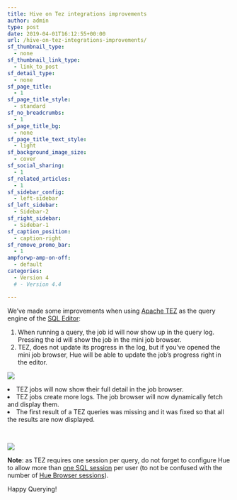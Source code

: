 ```yaml
---
title: Hive on Tez integrations improvements
author: admin
type: post
date: 2019-04-01T16:12:55+00:00
url: /hive-on-tez-integrations-improvements/
sf_thumbnail_type:
  - none
sf_thumbnail_link_type:
  - link_to_post
sf_detail_type:
  - none
sf_page_title:
  - 1
sf_page_title_style:
  - standard
sf_no_breadcrumbs:
  - 1
sf_page_title_bg:
  - none
sf_page_title_text_style:
  - light
sf_background_image_size:
  - cover
sf_social_sharing:
  - 1
sf_related_articles:
  - 1
sf_sidebar_config:
  - left-sidebar
sf_left_sidebar:
  - Sidebar-2
sf_right_sidebar:
  - Sidebar-1
sf_caption_position:
  - caption-right
sf_remove_promo_bar:
  - 1
ampforwp-amp-on-off:
  - default
categories:
  - Version 4
  # - Version 4.4

---
```

<span style="font-weight: 400;">We’ve made some improvements when using </span>[<span style="font-weight: 400;">Apache TEZ</span>][1] <span style="font-weight: 400;">as the query engine of the </span>[<span style="font-weight: 400;">SQL Editor</span>][2]<span style="font-weight: 400;">:</span>

<li style="list-style-type: none;">
  <ol>
    <li style="font-weight: 400;">
      <span style="font-weight: 400;">When running a query, the job id will now show up in the query log. Pressing the id will show the job in the mini job browser.</span>
    </li>
    <li style="font-weight: 400;">
      <span style="font-weight: 400;">TEZ, does not update its progress in the log, but if you’ve opened the mini job browser, Hue will be able to update the job’s progress right in the editor.</span>
    </li>
  </ol>
</li>

[<img class="aligncenter wp-image-5834" src="https://cdn.gethue.com/uploads/2019/04/Screen-Shot-2019-03-29-at-3.53.54-PM.png"/>][3]

<li style="font-weight: 400;">
  <span style="font-weight: 400;">TEZ jobs will now show their full detail in the job browser.</span>
</li>
<li style="font-weight: 400;">
  <span style="font-weight: 400;">TEZ jobs create more logs. The job browser will now dynamically fetch and display them.</span>
</li>
<li style="font-weight: 400;">
  <span style="font-weight: 400;">The first result of a TEZ queries was missing and it was fixed so that all the results are now displayed.</span>
</li>

&nbsp;

[<img class="aligncenter wp-image-5835" src="https://cdn.gethue.com/uploads/2019/04/Screen-Shot-2019-03-29-at-3.50.35-PM.png"/>][4]

**Note**<span style="font-weight: 400;">: as TEZ requires one session per query, do not forget to configure Hue to allow more than </span>[<span style="font-weight: 400;">one SQL session</span>][5] <span style="font-weight: 400;">per user (to not be confused with the number of </span>[<span style="font-weight: 400;">Hue Browser sessions</span>][6]<span style="font-weight: 400;">).</span>

<span style="font-weight: 400;">Happy Querying!</span>

 [1]: https://tez.apache.org/
 [2]: https://gethue.com/sql-editor/
 [3]: https://cdn.gethue.com/uploads/2019/04/Screen-Shot-2019-03-29-at-3.53.54-PM.png
 [4]: https://cdn.gethue.com/uploads/2019/04/Screen-Shot-2019-03-29-at-3.50.35-PM.png
 [5]: http://cloudera.github.io/hue/latest/administrator/configuration/editor/#hive
 [6]: https://gethue.com/restrict-number-of-concurrent-sessions-per-user/
